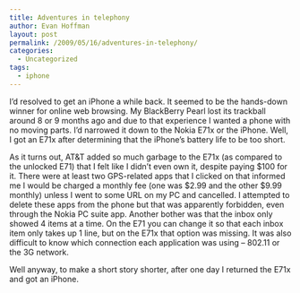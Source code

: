```yaml
---
title: Adventures in telephony
author: Evan Hoffman
layout: post
permalink: /2009/05/16/adventures-in-telephony/
categories:
  - Uncategorized
tags:
  - iphone
---
```

I&#8217;d resolved to get an iPhone a while back. It seemed to be the hands-down winner for online web browsing. My BlackBerry Pearl lost its trackball around 8 or 9 months ago and due to that experience I wanted a phone with no moving parts. I&#8217;d narrowed it down to the Nokia E71x or the iPhone. Well, I got an E71x after determining that the iPhone&#8217;s battery life to be too short.

As it turns out, AT&#038;T added so much garbage to the E71x (as compared to the unlocked E71) that I felt like I didn&#8217;t even own it, despite paying $100 for it. There were at least two GPS-related apps that I clicked on that informed me I would be charged a monthly fee (one was $2.99 and the other $9.99 monthly) unless I went to some URL on my PC and cancelled. I attempted to delete these apps from the phone but that was apparently forbidden, even through the Nokia PC suite app. Another bother was that the inbox only showed 4 items at a time. On the E71 you can change it so that each inbox item only takes up 1 line, but on the E71x that option was missing. It was also difficult to know which connection each application was using &#8211; 802.11 or the 3G network.

Well anyway, to make a short story shorter, after one day I returned the E71x and got an iPhone.